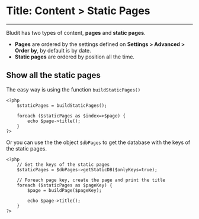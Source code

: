 # Title: Content > Static Pages
<!-- Position: 4 -->
---
Bludit has two types of content, **pages** and **static pages**.

- **Pages** are ordered by the settings defined on **Settings > Advanced > Order by**, by default is by date.
- **Static pages** are ordered by position all the time.

## Show all the static pages
The easy way is using the function `buildStaticPages()`
```
<?php
	$staticPages = buildStaticPages();

	foreach ($staticPages as $index=>$page) {
		echo $page->title();
	}
?>
```

Or you can use the the object `$dbPages` to get the database with the keys of the static pages.
```
<?php
	// Get the keys of the static pages
	$staticPages = $dbPages->getStaticDB($onlyKeys=true);

	// Foreach page key, create the page and print the title
	foreach ($staticPages as $pageKey) {
		$page = buildPage($pageKey);

		echo $page->title();
	}
?>
```
